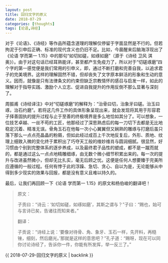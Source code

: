 ```yaml
---
layout: post
title: 回归文字的原义
date: 2018-07-29
categories: [thoughts]
tags: [论语,诗经]
---
```


对于《论语》、《诗经》等作品所蕴含道理的理解仅停留于字面显然是不行的。但若拘泥于引申后正确、标准的现代含义也仍旧不足。比如，今晨醒来后脑海浮现出了《论语 学而第一 1.15》中的那句“如切如磋，如琢如磨”（源于《诗经 卫风 淇奥》）。由于对这句话已经耳熟能详，甚至都产生免疫力了，所以对于“切磋琢磨”四个字的第一感觉便是我们常用的引申义，即，通过不断打磨和完善自我，以追求君子的完美境界。这样的理解固然不错，但却丧失了文字原本鲜活的形象和生动的意义。因而，就像是只有法律条文的约束但缺乏宗教情怀的感召与启发一样，如此的理解对于指导实践、激励个人立志、促进自我提升的作用反倒不那么显著与深刻了。

周振甫《诗经译注》中对“切磋琢磨”的解释为：“治骨曰切，治象牙曰磋。治玉曰琢，治石约磨”。若将这几件工作的具体形象呈现出来，就会发现将其用于形容君子择善固执的提升过程与止于至善的终极境界是多么地恰如其分了。可以想象，一位技艺卓越、一丝不苟的工匠，他那经过了深思熟虑后的每一刀切下去都是无比地稳定沉着、精准无误。骨角玉石在他每一次小心翼翼但又娴熟的雕琢与打磨后虽只落下那么一点点亮晶晶的粉屑，但如此经过成百上千次地反复后，外形、质地、纹理上细致入微的变化终于累积出了巧夺天工般的维妙维肖与圆润细腻。很显然，好习惯由个别到完整体系的逐步养成，以及最终君子品性的塑成，都不是一蹴而就的，都是通过这么一点点地精雕细琢，由无数个微小细节积累出来的。每一次的提升与改进虽然微小，但却无比扎实，毫无后顾之忧。这便是任何人想要臻于完美所应遵循的一般过程。任何有悖于此的浮躁、急切、贪心、自以为是，无论能够从中得到多少现实的效果与回报，都是没有意义且难以持久的。

最后，让我们再回顾一下《论语 学而第一 1.15》的原文和杨伯峻的翻译吧！

> 原文：
>
> 子贡曰：“诗云：‘如切如磋，如琢如磨’，其斯之谓与？”子曰：“赐也，始可与言诗已矣，告诸往而知来者。”
>
> 翻译：
>
> 子贡说：“诗经上说：‘要像对待骨、角、象牙、玉石一样，先开料，再糙锉，细刻，然后磨光。’那就是这样的意思吧？”孔子道：“赐呀，现在可以同你讨论诗经了，告诉你一件，你能有所发挥，举一反三了。”

{{ 2018-07-29-回归文字的原义 | backlink }}
